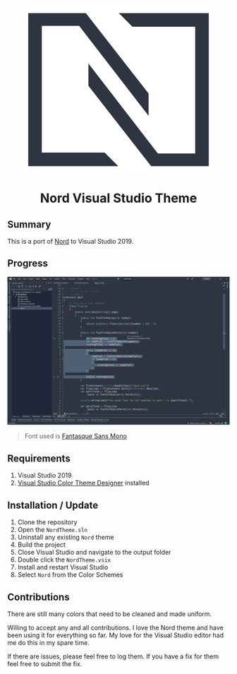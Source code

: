 <p align="center">
<img align="center" src="./nord-icon.png">
</p>

<h1 align="center" style="text-align: center">
Nord Visual Studio Theme  
</h1>

## Summary

This is a port of [Nord](https://www.nordtheme.com/) to Visual Studio 2019.

## Progress

![Nord Theme Preview](./docs/NordThemeLarge.png)

> Font used is [Fantasque Sans Mono](https://github.com/belluzj/fantasque-sans)

## Requirements

1. Visual Studio 2019
2. [Visual Studio Color Theme Designer](https://marketplace.visualstudio.com/items?itemName=ms-madsk.ColorThemeDesigner) installed

## Installation / Update

1. Clone the repository
3. Open the `NordTheme.sln`
4. Uninstall any existing `Nord` theme
5. Build the project
6. Close Visual Studio and navigate to the output folder
7. Double click the `NordTheme.vsix`
8. Install and restart Visual Studio
9. Select `Nord` from the Color Schemes

## Contributions

There are still many colors that need to be cleaned and made uniform.

Willing to accept any and all contributions. I love the Nord theme and have been using it for everything so far. My love for the Visual Studio editor had me do this in my spare time. 

If there are issues, please feel free to log them. If you have a fix for them feel free to submit the fix.
